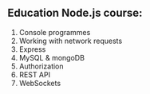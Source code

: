 ## Education Node.js course:

1. Console programmes
2. Working with network requests
3. Express
4. MySQL & mongoDB
5. Authorization
6. REST API
7. WebSockets